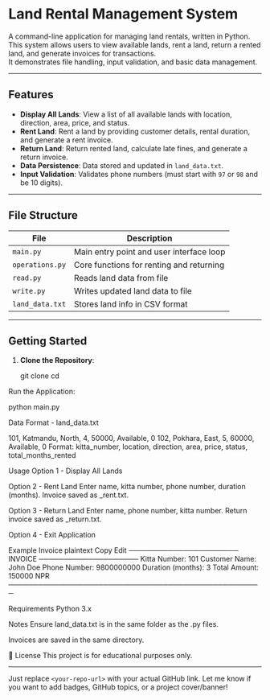 # Land Rental Management System

A command-line application for managing land rentals, written in Python.  
This system allows users to view available lands, rent a land, return a rented land, and generate invoices for transactions.  
It demonstrates file handling, input validation, and basic data management.

---

## Features

- **Display All Lands**: View a list of all available lands with location, direction, area, price, and status.
- **Rent Land**: Rent a land by providing customer details, rental duration, and generate a rent invoice.
- **Return Land**: Return rented land, calculate late fines, and generate a return invoice.
- **Data Persistence**: Data stored and updated in `land_data.txt`.
- **Input Validation**: Validates phone numbers (must start with `97` or `98` and be 10 digits).

---

## File Structure

| File           | Description                                  |
|----------------|----------------------------------------------|
| `main.py`      | Main entry point and user interface loop     |
| `operations.py`| Core functions for renting and returning     |
| `read.py`      | Reads land data from file                    |
| `write.py`     | Writes updated land data to file             |
| `land_data.txt`| Stores land info in CSV format               |

---

## Getting Started

1. **Clone the Repository**:
  
   git clone <your-repo-url>
   cd <project-directory>

Run the Application:

python main.py

Data Format - land_data.txt

101, Katmandu, North, 4, 50000, Available, 0
102, Pokhara, East, 5, 60000, Available, 0
Format:
kitta_number, location, direction, area, price, status, total_months_rented

Usage
Option 1 - Display All Lands

Option 2 - Rent Land
Enter name, kitta number, phone number, duration (months).
Invoice saved as <filename>_rent.txt.

Option 3 - Return Land
Enter name, phone number, kitta number.
Return invoice saved as <filename>_return.txt.

Option 4 - Exit Application

Example Invoice
plaintext
Copy
Edit
────────────────────── INVOICE ────────────────────
 Kitta Number: 101
 Customer Name: John Doe
 Phone Number: 9800000000
 Duration (months): 3
 Total Amount: 150000 NPR
───────────────────────────────────────────────────


Requirements
Python 3.x


Notes
Ensure land_data.txt is in the same folder as the .py files.

Invoices are saved in the same directory.

🪪 License
This project is for educational purposes only.


---

Just replace `<your-repo-url>` with your actual GitHub link. Let me know if you want to add badges, GitHub topics, or a project cover/banner!








